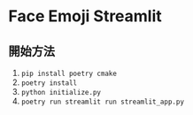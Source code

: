 # Face Emoji Streamlit

## 開始方法

1. `pip install poetry cmake`
1. `poetry install`
1. `python initialize.py`
1. `poetry run streamlit run streamlit_app.py`
